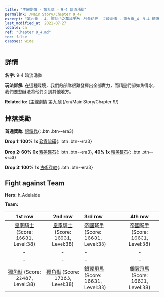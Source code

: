```yaml
---
title: "主線劇情 - 第九章 - 9-4 暗流湧動"
permalink: /Main Story/Chapter 9_4/
excerpt: "第九章 - 4. 魔法门之英雄无敌：战争纪元  主線劇情 - 第九章_4. 9-4 暗流湧動"
last_modified_at: 2021-07-27
locale: cn
ref: "Chapter 9_4.md"
toc: false
classes: wide
---
```


## 詳情

 **名字:** 9-4 暗流湧動

 **玩法詳解:** 在這種環境，我們的部隊很難發揮出全部實力，而精靈們卻如魚得水，我們要想辦法將他們引到其他地方。

 **Related to:** [主線劇情 第九章](/cn/Main Story/Chapter 9/)

## 掉落獎勵

 **首通獎勵:** [銀鑰匙](/cn/Items/con_693/){: .btn .btn--era3}

 **Drop 1:** **100% 1x** [珍貴硫磺](/cn/Items/mat_29/){: .btn .btn--era3}

 **Drop 2:** **60% 0x** [精美礦石](/cn/Items/mat_19/){: .btn .btn--era3}, **40% 1x** [精美礦石](/cn/Items/mat_19/){: .btn .btn--era3}

 **Drop 3:** **100% 1x** [法術卷軸](/cn/Items/con_694/){: .btn .btn--era3}


## Fight against Team
 **Hero:** h_Adelaide

 **Team:**


  | 1st row | 2nd row | 3rd row | 4th row |
  |:----:|:----:|:----|:----:|
  | [皇家騎士](/cn/units/Cavalier/) (Score: 16631, Level:38)  | [皇家騎士](/cn/units/Cavalier/) (Score: 16631, Level:38)  | [帝國弩手](/cn/units/Marksman/) (Score: 16631, Level:38)  | [帝國弩手](/cn/units/Marksman/) (Score: 16631, Level:38)  |
  | - | - | - | - |
  | - | - | - | - |
  | [獨角獸](/cn/units/Unicorn/) (Score: 22487, Level:38)  | [獨角獸](/cn/units/Unicorn/) (Score: 17363, Level:38)  | [銀翼飛馬](/cn/units/Pegasus/) (Score: 16631, Level:38)  | [銀翼飛馬](/cn/units/Pegasus/) (Score: 16631, Level:38)  |


